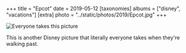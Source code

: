 +++
title = "Epcot"
date = 2019-05-12
[taxonomies]
albums = ["disney", "vacations"]
[extra]
photo = "../static/photos/2019/Epcot.jpg"
+++

![](/photos/2019/Epcot.jpg "Everyone takes this picture")

This is another Disney picture that literally everyone takes when they're walking past.
